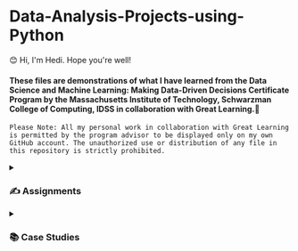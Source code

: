 # Data-Analysis-Projects-using-Python

😊 Hi, I'm Hedi. Hope you're well!

#### These files are demonstrations of what I have learned from the Data Science and Machine Learning: Making Data-Driven Decisions Certificate Program by the Massachusetts Institute of Technology, Schwarzman College of Computing, IDSS in collaboration with Great Learning.🏅

`Please Note: All my personal work in collaboration with Great Learning is permitted by the program advisor to be displayed only on my own GitHub account. The unauthorized use or distribution of any file in this repository is strictly prohibited.`


<details>
  <summary><h3> ✍️ Assignments </h3></summary>
  
  💡 The **Problem Statements** contain `descriptions`, `questions` and `evaluations` for each project.
<br/>
<br/>
  #### 1️⃣ [Project - Pima Indians Diabetes Analysis](https://github.com/HediWork/Data-Analysis-Projects-using-Python/blob/main/Project%201%20-%20Pima%20Indians%20Diabetes%20Analysis.ipynb)

**Course: Foundations of Data Science**

To analyze different aspects of Diabetes in the Pima Indians tribe.

**Skills and Tools:**
Descriptive Statistics, Data Visualization, EDA

***[Problem Statement 1](https://drive.google.com/file/d/1uGiJ_9mZpeRZlOAV3NddlL2zYkAjQx7M/view?usp=sharing)***
<br>
<br>
  
  #### 2️⃣ [Project - Netflix Movie Recommendation](https://github.com/HediWork/Data-Analysis-Projects-using-Python/blob/main/Project%202%20-%20Netflix%20Movie%20Recommendation.ipynb)

**Course: Recommendation Systems**

The objective of this project is to build a recommendation system to recommend movies to users based on the ratings given to different movies by the users.

**Skills and Tools:**
Collaborative filtering, Matrix factorization, Recommendation systems

***[Problem Statement 2](https://drive.google.com/file/d/18snbO1AQQ_dxh8bC8zjt3DjRPwQqy7Z-/view?usp=sharing)***
<br>
<br>
  
  #### 3️⃣ [Project - New York Taxi Trip Duration Prediction](https://github.com/HediWork/Data-Analysis-Projects-using-Python/blob/main/Project%203%20-%20New%20York%20Taxi%20Trip%20Duration%20Prediction.ipynb)

**Course: Predictive Analytics**

The objective of this Project is to build a predictive model, which will help in predicting the duration of a taxi trip in NYC. We have to create new features using feature engineering and build a model with good performance.

**Skills and Tools:**
Predictive modelling, Feature Engineering, Regression

***[Problem Statement 3](https://drive.google.com/file/d/1wICGhA0Xq4NYnhsRRxkjm1o3qO3Oa97o/view?usp=sharing)***
<br>
<br>
</details>

<details>
  <summary><h3> 📚 Case Studies </h3></summary>
</details>

